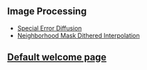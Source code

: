 ## Image Processing
- [Special Error Diffusion](ImageProcessing/sped.html)
- [Neighborhood Mask Dithered Interpolation](ImageProcessing/NMDI.html)

## [Default welcome page](Welcome.md)
